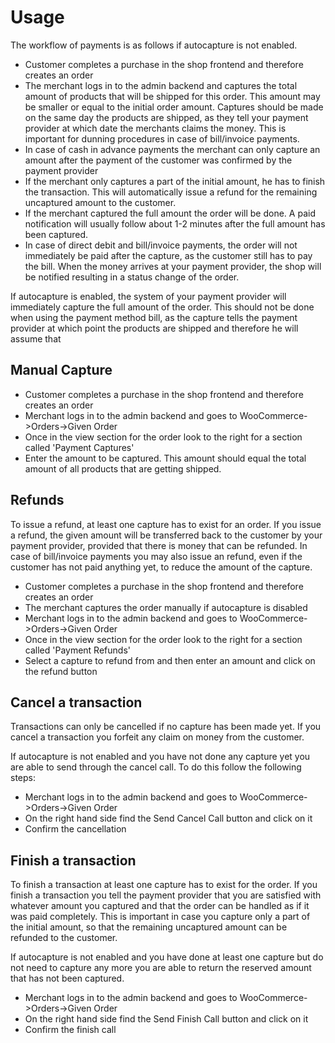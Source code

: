 # Usage

The workflow of payments is as follows if autocapture is not enabled.

* Customer completes a purchase in the shop frontend and therefore creates an order
* The merchant logs in to the admin backend and captures the total amount of products that will be shipped for this order. This amount may be smaller or equal to the initial order amount. Captures should be made on the same day the products are shipped, as they tell your payment provider at which date the merchants claims the money. This is important for dunning procedures in case of bill/invoice payments.
* In case of cash in advance payments the merchant can only capture an amount after the payment of the customer was confirmed by the payment provider
* If the merchant only captures a part of the initial amount, he has to finish the transaction. This will automatically issue a refund for the remaining uncaptured amount to the customer.
* If the merchant captured the full amount the order will be done. A paid notification will usually follow about 1-2 minutes after the full amount has been captured.
* In case of direct debit and bill/invoice payments, the order will not immediately be paid after the capture, as the customer still has to pay the bill. When the money arrives at your payment provider, the shop will be notified resulting in a status change of the order.

If autocapture is enabled, the system of your payment provider will immediately capture the full amount of the order.
This should not be done when using the payment method bill, as the capture tells the payment provider at which point the products are shipped and therefore he will assume that

## Manual Capture

* Customer completes a purchase in the shop frontend and therefore creates an order
* Merchant logs in to the admin backend and goes to WooCommerce->Orders->Given Order
* Once in the view section for the order look to the right for a section called 'Payment Captures'
* Enter the amount to be captured. This amount should equal the total amount of all products that are getting shipped.

## Refunds

To issue a refund, at least one capture has to exist for an order.
If you issue a refund, the given amount will be transferred back to the customer by your payment provider, provided that there is money that can be refunded.
In case of bill/invoice payments you may also issue an refund, even if the customer has not paid anything yet, to reduce the amount of the capture.

* Customer completes a purchase in the shop frontend and therefore creates an order
* The merchant captures the order manually if autocapture is disabled
* Merchant logs in to the admin backend and goes to WooCommerce->Orders->Given Order
* Once in the view section for the order look to the right for a section called 'Payment Refunds'
* Select a capture to refund from and then enter an amount and click on the refund button

## Cancel a transaction

Transactions can only be cancelled if no capture has been made yet. If you cancel a transaction you forfeit any claim on money from the customer.

If autocapture is not enabled and you have not done any capture yet you are able to send through the cancel call. To do this follow the following steps:

* Merchant logs in to the admin backend and goes to WooCommerce->Orders->Given Order
* On the right hand side find the Send Cancel Call button and click on it
* Confirm the cancellation

## Finish a transaction
To finish a transaction at least one capture has to exist for the order. If you finish a transaction you tell the payment provider that you are satisfied with whatever amount you captured and that the order can be handled as if it was paid completely.
This is important in case you capture only a part of the initial amount, so that the remaining uncaptured amount can be refunded to the customer.

If autocapture is not enabled and you have done at least one capture but do not need to capture any more you are able to return the reserved amount that has not been captured.

* Merchant logs in to the admin backend and goes to WooCommerce->Orders->Given Order
* On the right hand side find the Send Finish Call button and click on it
* Confirm the finish call
